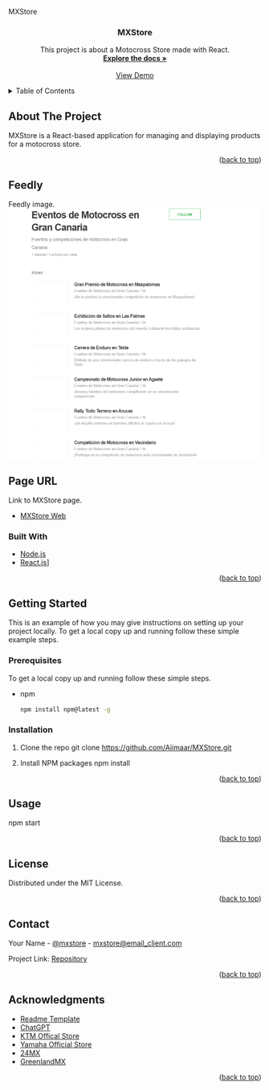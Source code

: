 <!-- Improved compatibility of back to top link: See: https://github.com/othneildrew/Best-README-Template/pull/73 -->
<a name="readme-top">MXStore</a>
<!--
*** Thanks for checking out the Best-README-Template. If you have a suggestion
*** that would make this better, please fork the repo and create a pull request
*** or simply open an issue with the tag "enhancement".
*** Don't forget to give the project a star!
*** Thanks again! Now go create something AMAZING! :D
-->



<!-- PROJECT SHIELDS -->
<!--
*** I'm using markdown "reference style" links for readability.
*** Reference links are enclosed in brackets [ ] instead of parentheses ( ).
*** See the bottom of this document for the declaration of the reference variables
*** for contributors-url, forks-url, etc. This is an optional, concise syntax you may use.
*** https://www.markdownguide.org/basic-syntax/#reference-style-links
-->

<h3 align="center">MXStore</h3>

  <p align="center">
    This project is about a Motocross Store made with React.
    <br />
    <a href="[https://github.com/github_username/repo_name](https://github.com/Aiimaar/MXStore)"><strong>Explore the docs »</strong></a>
    <br />
    <br />
    <a href="[https://github.com/github_username/repo_name](https://github.com/Aiimaar/MXStore)">View Demo</a>
</div>



<!-- TABLE OF CONTENTS -->
<details>
  <summary>Table of Contents</summary>
  <ol>
    <li>
      <a href="#about-the-project">Motocross Store</a>
      <ul>
        <li><a href="#built-with">Built With React</a></li>
      </ul>
    </li>
    <li>
      <a href="#getting-started">Getting Started</a>
      <ul>
        <li><a href="#prerequisites">Prerequisites</a></li>
        <li><a href="#installation">Installation</a></li>
      </ul>
    </li>
    <li><a href="#usage">Usage</a></li>
    <li><a href="#roadmap">Roadmap</a></li>
    <li><a href="#contributing">Contributing</a></li>
    <li><a href="#license">License</a></li>
    <li><a href="#contact">Contact</a></li>
    <li><a href="#acknowledgments">Acknowledgments</a></li>
  </ol>
</details>



<!-- ABOUT THE PROJECT -->
## About The Project

MXStore is a React-based application for managing and displaying products for a motocross store.
<p align="right">(<a href="#readme-top">back to top</a>)</p>


## Feedly
Feedly image.
![RSS Reader](feedly.PNG)

## Page URL
Link to MXStore page.
- [MXStore Web](https://mxstore-lnd.web.app/)


### Built With

* [Node.js](https://nodejs.org/en)
* [React.js](https://es.react.dev/)]

<p align="right">(<a href="#readme-top">back to top</a>)</p>



<!-- GETTING STARTED -->
## Getting Started

This is an example of how you may give instructions on setting up your project locally.
To get a local copy up and running follow these simple example steps.

### Prerequisites

To get a local copy up and running follow these simple steps.
* npm
  ```sh
  npm install npm@latest -g
  ```

### Installation
1. Clone the repo
  git clone https://github.com/Aiimaar/MXStore.git

2. Install NPM packages
   npm install

<p align="right">(<a href="#readme-top">back to top</a>)</p>



<!-- USAGE EXAMPLES -->
## Usage
npm start

<p align="right">(<a href="#readme-top">back to top</a>)</p>


<!-- LICENSE -->
## License

Distributed under the MIT License.

<p align="right">(<a href="#readme-top">back to top</a>)</p>



<!-- CONTACT -->
## Contact

Your Name - [@mxstore](https://twitter.com/MXStore) - mxstore@email_client.com

Project Link: [Repository]([https://github.com/github_username/repo_name](https://github.com/Aiimaar/MXStore))

<p align="right">(<a href="#readme-top">back to top</a>)</p>



<!-- ACKNOWLEDGMENTS -->
## Acknowledgments

* [Readme Template](Best-README-Template)
* [ChatGPT](https://chat.openai.com/)
* [KTM Offical Store](https://ktm.com)
* [Yamaha Official Store](https://yamaha.com)
* [24MX](https://24mx.es)
* [GreenlandMX](https://greenlandmx.es)

<p align="right">(<a href="#readme-top">back to top</a>)</p>